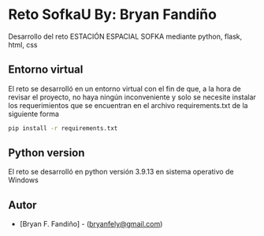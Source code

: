 # Reto SofkaU By: Bryan Fandiño
Desarrollo del reto ESTACIÓN ESPACIAL SOFKA mediante python, flask, html, css

## Entorno virtual
El reto se desarrolló en un entorno virtual con el fin de que, a la hora de revisar el proyecto, no haya ningún inconveniente y solo se necesite instalar los requerimientos que se encuentran en el archivo requirements.txt de la siguiente forma
```sh
pip install -r requirements.txt
```
## Python version
El reto se desarrolló en python versión 3.9.13 en sistema operativo de Windows

## Autor
- [Bryan F. Fandiño] - (bryanfely@gmail.com)


